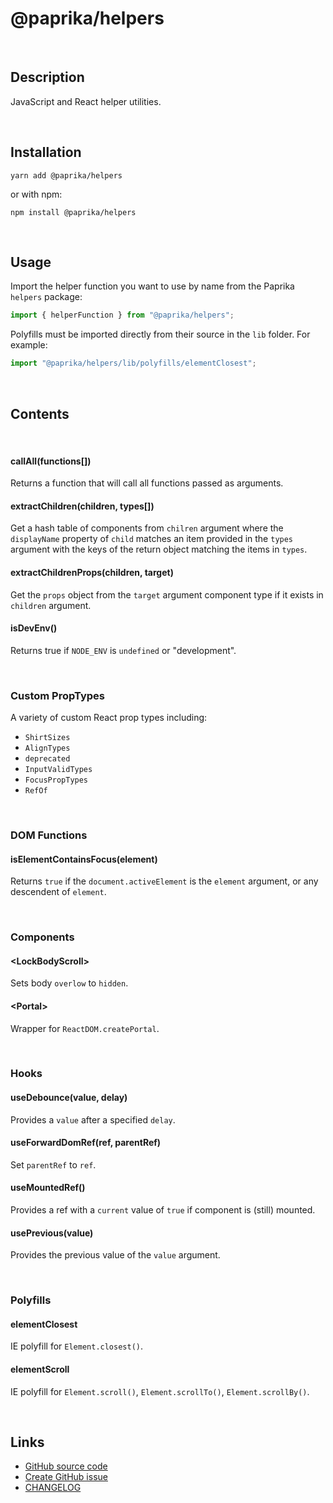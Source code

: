 # @paprika/helpers

<br />

## Description

JavaScript and React helper utilities.

<br />

## Installation

```
yarn add @paprika/helpers
```

or with npm:

```
npm install @paprika/helpers
```

<br />

## Usage

Import the helper function you want to use by name from the Paprika `helpers` package:

```jsx
import { helperFunction } from "@paprika/helpers";
```

Polyfills must be imported directly from their source in the `lib` folder. For example:

```jsx
import "@paprika/helpers/lib/polyfills/elementClosest";
```

<br />

## Contents

<br />

#### callAll(functions[])

Returns a function that will call all functions passed as arguments.

#### extractChildren(children, types[])

Get a hash table of components from `chilren` argument where the `displayName` property of `child` matches an item provided in the `types` argument with the keys of the return object matching the items in `types`.

#### extractChildrenProps(children, target)

Get the `props` object from the `target` argument component type if it exists in `children` argument.

#### isDevEnv()

Returns true if `NODE_ENV` is `undefined` or "development".

<br />

### Custom PropTypes

A variety of custom React prop types including:

- `ShirtSizes`
- `AlignTypes`
- `deprecated`
- `InputValidTypes`
- `FocusPropTypes`
- `RefOf`

<br />

### DOM Functions

#### isElementContainsFocus(element)

Returns `true` if the `document.activeElement` is the `element` argument, or any descendent of `element`.

<br />

### Components

#### &lt;LockBodyScroll&gt;

Sets body `overlow` to `hidden`.

#### &lt;Portal&gt;

Wrapper for `ReactDOM.createPortal`.

<br />

### Hooks

#### useDebounce(value, delay)

Provides a `value` after a specified `delay`.

#### useForwardDomRef(ref, parentRef)

Set `parentRef` to `ref`.

#### useMountedRef()

Provides a ref with a `current` value of `true` if component is (still) mounted.

#### usePrevious(value)

Provides the previous value of the `value` argument.

<br />

### Polyfills

#### elementClosest

IE polyfill for `Element.closest()`.

#### elementScroll

IE polyfill for `Element.scroll()`, `Element.scrollTo()`, `Element.scrollBy()`.

<br />

## Links

- [GitHub source code](https://github.com/acl-services/paprika/tree/master/packages/helpers/src)
- [Create GitHub issue](https://github.com/acl-services/paprika/issues/new?label=[]&title=@paprika/helpers%20[help]:%20your%20short%20description&body=%0A%23%20Help%20wanted%0A%0A%23%23%20Please%20write%20your%20question.%0A*A%20clear%20and%20concise%20description%20of%20what%20the%20question%20is*%0A%0A%23%23%20Additional%20context%0A*Add%20any%20other%20context%20or%20screenshots%20about%20your%20question%20here.*%0A)
- [CHANGELOG](https://github.com/acl-services/paprika/tree/master/packages/helpers/CHANGELOG.md)
